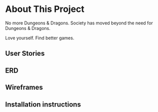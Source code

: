 # About This Project
No more Dungeons & Dragons. Society has moved beyond the need for Dungeons & Dragons.

Love yourself. Find better games.

## User Stories

## ERD

## Wireframes

## Installation instructions